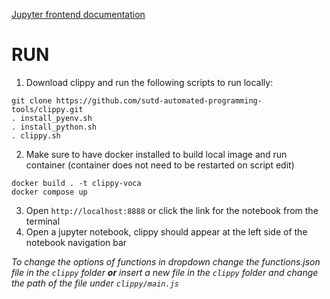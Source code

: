 [Jupyter frontend documentation](https://jupyter-notebook.readthedocs.io/en/stable/extending/frontend_extensions.html)

RUN
======
1. Download clippy and run the following scripts to run locally:
```
git clone https://github.com/sutd-automated-programming-tools/clippy.git
. install_pyenv.sh
. install_python.sh
. clippy.sh
```


2. Make sure to have docker installed to build local image and run container (container does not need to be restarted on script edit)
```
docker build . -t clippy-voca
docker compose up
```

3. Open `http://localhost:8888` or click the link for the notebook from the terminal
4. Open a jupyter notebook, clippy should appear at the left side of the notebook navigation bar

*To change the options of functions in dropdown change the functions.json file in the `clippy` folder **or** insert a new file in the `clippy` folder and change the path of the file under `clippy/main.js`*

